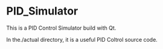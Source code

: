 # PID_Simulator

This is a PID Control Simulator build with Qt.

In the./actual directory, it is a useful PID Coltrol source code.
